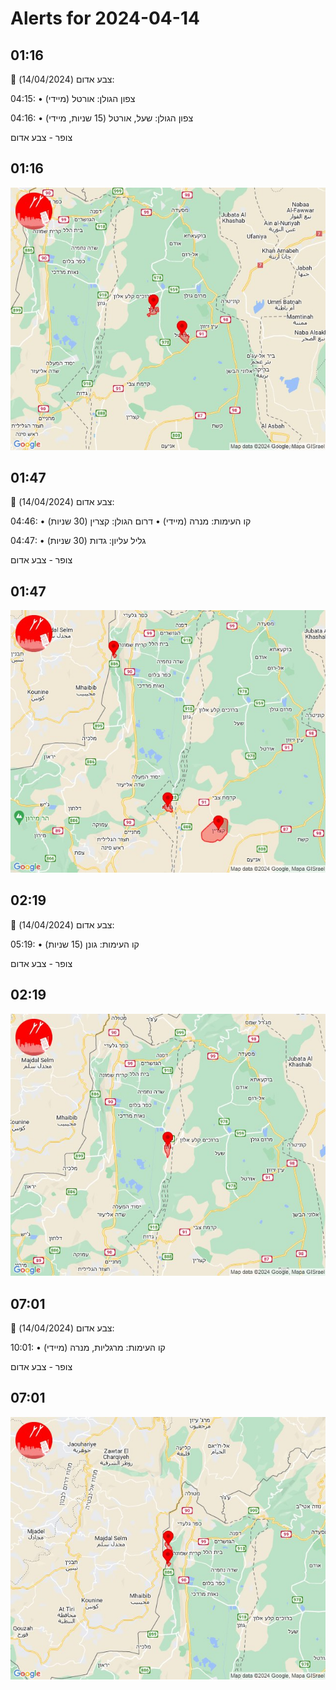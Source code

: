 # Alerts for 2024-04-14

## 01:16

🔴 צבע אדום (14/04/2024):

04:15:
• צפון הגולן: אורטל (מיידי)

04:16:
• צפון הגולן: שעל, אורטל (15 שניות, מיידי)

צופר - צבע אדום

## 01:16

![Photo](images/20512.jpg)

## 01:47

🔴 צבע אדום (14/04/2024):

04:46:
• קו העימות: מנרה (מיידי)
• דרום הגולן: קצרין (30 שניות)

04:47:
• גליל עליון: גדות (30 שניות)

צופר - צבע אדום

## 01:47

![Photo](images/20518.jpg)

## 02:19

🔴 צבע אדום (14/04/2024):

05:19:
• קו העימות: גונן (15 שניות)

צופר - צבע אדום

## 02:19

![Photo](images/20520.jpg)

## 07:01

🔴 צבע אדום (14/04/2024):

10:01:
• קו העימות: מרגליות, מנרה (מיידי)

צופר - צבע אדום

## 07:01

![Photo](images/20522.jpg)

